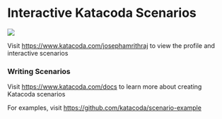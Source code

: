 # Interactive Katacoda Scenarios

[![](http://shields.katacoda.com/katacoda/josephamrithraj/count.svg)](https://www.katacoda.com/josephamrithraj "Get your profile on Katacoda.com")

Visit https://www.katacoda.com/josephamrithraj to view the profile and interactive scenarios

### Writing Scenarios
Visit https://www.katacoda.com/docs to learn more about creating Katacoda scenarios

For examples, visit https://github.com/katacoda/scenario-example
